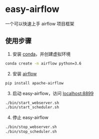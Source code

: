 # easy-airflow

一个可以快速上手 airflow 项目框架

## 使用步骤

1. 安装 [conda](https://docs.conda.io/en/latest/miniconda.html)，并创建虚拟环境

```bash
conda create -n airflow python=3.6
```

2. 安装 [airflow](https://airflow.apache.org/start.html)

```bash
pip install apache-airflow
```

3. 启动 easy-airflow，访问 [localhost:8899](localhost:8899)
```bash
./bin/start_webserver.sh
./bin/start_scheduler.sh
```

4. 停止 easy-airflow
```bash
./bin/stop_webserver.sh
./bin/stop_scheduler.sh
```
